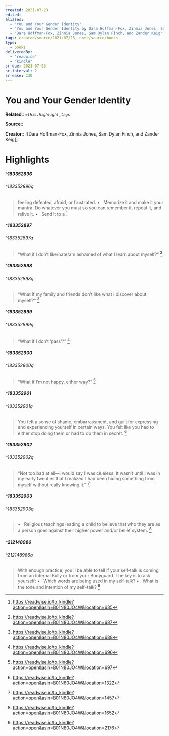 ```yaml
---
created: 2021-07-23
edited:
aliases:
  - "You and Your Gender Identity"
  - "You and Your Gender Identity by Dara Hoffman-Fox, Zinnia Jones, Sam Dylan Finch, and Zander Keig"
  - "Dara Hoffman-Fox, Zinnia Jones, Sam Dylan Finch, and Zander Keig"
tags: created/source/2021/07/23, node/source/books
type: 
  - books
deliveredBy: 
  - "readwise"
  - "kindle"
sr-due: 2021-07-23
sr-interval: 2
sr-ease: 230
---
```

# You and Your Gender Identity

**Related**:: 
*`=this.highlight_tags`*

**Source**:: 

**Creator**:: [[Dara Hoffman-Fox, Zinnia Jones, Sam Dylan Finch, and Zander Keig]]

# Highlights
##### ^183352896

  


###### ^183352896q

> feeling defeated, afraid, or frustrated. •   Memorize it and make it your mantra. Do whatever you must so you can remember it, repeat it, and relive it. •   Send it to a 
  [^183352896]

[^183352896]: https://readwise.io/to_kindle?action=open&asin=B01N80JO4W&location=635

##### ^183352897

  


###### ^183352897q

> “What if I don’t like/hate/am ashamed of what I learn about myself?” 
  [^183352897]

[^183352897]: https://readwise.io/to_kindle?action=open&asin=B01N80JO4W&location=687

##### ^183352898

  


###### ^183352898q

> “What if my family and friends don’t like what I discover about myself?” 
  [^183352898]

[^183352898]: https://readwise.io/to_kindle?action=open&asin=B01N80JO4W&location=688

##### ^183352899

  


###### ^183352899q

> “What if I don’t ‘pass’?” 
  [^183352899]

[^183352899]: https://readwise.io/to_kindle?action=open&asin=B01N80JO4W&location=696

##### ^183352900

  


###### ^183352900q

> “What if I’m not happy, either way?” 
  [^183352900]

[^183352900]: https://readwise.io/to_kindle?action=open&asin=B01N80JO4W&location=697

##### ^183352901

  


###### ^183352901q

> You felt a sense of shame, embarrassment, and guilt for expressing and experiencing yourself in certain ways. You felt like you had to either stop doing them or had to do them in secret. 
  [^183352901]

[^183352901]: https://readwise.io/to_kindle?action=open&asin=B01N80JO4W&location=1322

##### ^183352902

  


###### ^183352902q

> “Not too bad at all—I would say I was clueless. It wasn’t until I was in my early twenties that I realized I had been hiding something from myself without really knowing it.” 
  [^183352902]

[^183352902]: https://readwise.io/to_kindle?action=open&asin=B01N80JO4W&location=1457

##### ^183352903

  


###### ^183352903q

> •   Religious teachings leading a child to believe that who they are as a person goes against their higher power and/or belief system. 
  [^183352903]

[^183352903]: https://readwise.io/to_kindle?action=open&asin=B01N80JO4W&location=1652

##### ^212148986

  


###### ^212148986q

> With enough practice, you’ll be able to tell if your self-talk is coming from an Internal Bully or from your Bodyguard. The key is to ask yourself: •   Which words are being used in my self-talk? •   What is the tone and intention of my self-talk? 
  [^212148986]

[^212148986]: https://readwise.io/to_kindle?action=open&asin=B01N80JO4W&location=2176

